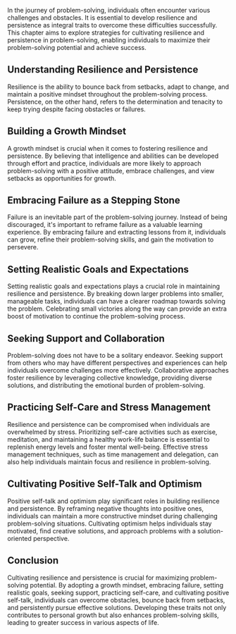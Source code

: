 
In the journey of problem-solving, individuals often encounter various challenges and obstacles. It is essential to develop resilience and persistence as integral traits to overcome these difficulties successfully. This chapter aims to explore strategies for cultivating resilience and persistence in problem-solving, enabling individuals to maximize their problem-solving potential and achieve success.

## Understanding Resilience and Persistence

Resilience is the ability to bounce back from setbacks, adapt to change, and maintain a positive mindset throughout the problem-solving process. Persistence, on the other hand, refers to the determination and tenacity to keep trying despite facing obstacles or failures.

## Building a Growth Mindset

A growth mindset is crucial when it comes to fostering resilience and persistence. By believing that intelligence and abilities can be developed through effort and practice, individuals are more likely to approach problem-solving with a positive attitude, embrace challenges, and view setbacks as opportunities for growth.

## Embracing Failure as a Stepping Stone

Failure is an inevitable part of the problem-solving journey. Instead of being discouraged, it's important to reframe failure as a valuable learning experience. By embracing failure and extracting lessons from it, individuals can grow, refine their problem-solving skills, and gain the motivation to persevere.

## Setting Realistic Goals and Expectations

Setting realistic goals and expectations plays a crucial role in maintaining resilience and persistence. By breaking down larger problems into smaller, manageable tasks, individuals can have a clearer roadmap towards solving the problem. Celebrating small victories along the way can provide an extra boost of motivation to continue the problem-solving process.

## Seeking Support and Collaboration

Problem-solving does not have to be a solitary endeavor. Seeking support from others who may have different perspectives and experiences can help individuals overcome challenges more effectively. Collaborative approaches foster resilience by leveraging collective knowledge, providing diverse solutions, and distributing the emotional burden of problem-solving.

## Practicing Self-Care and Stress Management

Resilience and persistence can be compromised when individuals are overwhelmed by stress. Prioritizing self-care activities such as exercise, meditation, and maintaining a healthy work-life balance is essential to replenish energy levels and foster mental well-being. Effective stress management techniques, such as time management and delegation, can also help individuals maintain focus and resilience in problem-solving.

## Cultivating Positive Self-Talk and Optimism

Positive self-talk and optimism play significant roles in building resilience and persistence. By reframing negative thoughts into positive ones, individuals can maintain a more constructive mindset during challenging problem-solving situations. Cultivating optimism helps individuals stay motivated, find creative solutions, and approach problems with a solution-oriented perspective.

## Conclusion

Cultivating resilience and persistence is crucial for maximizing problem-solving potential. By adopting a growth mindset, embracing failure, setting realistic goals, seeking support, practicing self-care, and cultivating positive self-talk, individuals can overcome obstacles, bounce back from setbacks, and persistently pursue effective solutions. Developing these traits not only contributes to personal growth but also enhances problem-solving skills, leading to greater success in various aspects of life.
